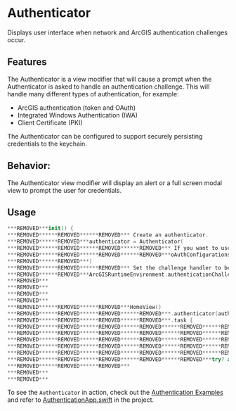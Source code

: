 # Authenticator

Displays user interface when network and ArcGIS authentication challenges occur.

## Features

The Authenticator is a view modifier that will cause a prompt when the Authenticator is asked to handle an authentication challenge.  This will handle many different types of authentication, for example:
  - ArcGIS authentication (token and OAuth)
  - Integrated Windows Authentication (IWA)
  - Client Certificate (PKI)

The Authenticator can be configured to support securely persisting credentials to the keychain.

## Behavior:

The Authenticator view modifier will display an alert or a full screen modal view to prompt the user for credentials.

## Usage

```swift
***REMOVED***init() {
***REMOVED******REMOVED******REMOVED*** Create an authenticator.
***REMOVED******REMOVED***authenticator = Authenticator(
***REMOVED******REMOVED******REMOVED******REMOVED*** If you want to use OAuth, uncomment this code:
***REMOVED******REMOVED******REMOVED******REMOVED***oAuthConfigurations: [.arcgisDotCom]
***REMOVED******REMOVED***)
***REMOVED******REMOVED******REMOVED*** Set the challenge handler to be the authenticator we just created.
***REMOVED******REMOVED***ArcGISRuntimeEnvironment.authenticationChallengeHandler = authenticator
***REMOVED***
***REMOVED***
***REMOVED***
***REMOVED***
***REMOVED******REMOVED******REMOVED***HomeView()
***REMOVED******REMOVED******REMOVED******REMOVED***.authenticator(authenticator)
***REMOVED******REMOVED******REMOVED******REMOVED***.task {
***REMOVED******REMOVED******REMOVED******REMOVED******REMOVED******REMOVED*** Here we make the authenticator persistent, which means that it will synchronize
***REMOVED******REMOVED******REMOVED******REMOVED******REMOVED******REMOVED*** with the keychain for storing credentials.
***REMOVED******REMOVED******REMOVED******REMOVED******REMOVED******REMOVED*** It also means that a user can sign in without having to be prompted for
***REMOVED******REMOVED******REMOVED******REMOVED******REMOVED******REMOVED*** credentials. Once credentials are cleared from the stores ("sign-out"),
***REMOVED******REMOVED******REMOVED******REMOVED******REMOVED******REMOVED*** then the user will need to be prompted once again.
***REMOVED******REMOVED******REMOVED******REMOVED******REMOVED***try? await authenticator.setupPersistentCredentialStorage(access: .whenUnlockedThisDeviceOnly)
***REMOVED******REMOVED******REMOVED***
***REMOVED***
***REMOVED***
```

To see the `Authenticator` in action, check out the [Authentication Examples](../../AuthenticationExample) and refer to [AuthenticationApp.swift](../../AuthenticationExample/AuthenticationExample/AuthenticationApp.swift) in the project.
